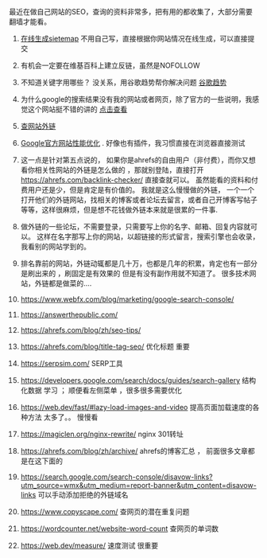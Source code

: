    最近在做自己网站的SEO，查询的资料非常多，把有用的都收集了，大部分需要翻墙才能看。

   1. <a href="http://www.xml-sitemaps.com/index.php" target="_blank">在线生成sietemap</a>
   不用自己写，直接根据你网站情况在线生成，可以直接提交

   2. 有机会一定要在维基百科上建立反链，虽然是NOFOLLOW

   3. 不知道关键字用哪些？  没关系，用谷歌趋势帮你解决问题  <a href="https://trends.google.com/trends/?geo=US" target="_blank">谷歌趋势</a> 

   4. 为什么google的搜索结果没有我的网站或者网页，除了官方的一些说明，我感觉这个网站挺不错的讲的 <a href="https://ahrefs.com/blog/zh/why-is-my-website-not-showing-up-on-google/" target="_blank">点击查看</a> 

   5.  <a href="https://ahrefs.com/backlink-checker/" target="_blank">查网站外链</a>

   6.  <a href="https://developers.google.com/speed/pagespeed/insights/" target="_blank">Google官方网站性能优化</a> . 好像也有插件，我习惯直接在浏览器直接测试
   7.  这一点是针对第五点说的， 如果你是ahrefs的自由用户（非付费），而你又想看你相关性网站的外链是怎么做的 ，那就别登陆，直接打开<a href="https://ahrefs.com/backlink-checker/" target="_blank">https://ahrefs.com/backlink-checker/</a> 直接查就可以。 虽然能看的资料和付费用户还是少，但是肯定是有价值的。 我就是这么慢慢做的外链， 一个一个打开他们的外链网站，找相关的博客或者论坛去留言，或者自己开博客写帖子等等，这样很麻烦，但是想不花钱做外链本来就是很累的一件事.
   8.  做外链的一些论坛，不需要登录，只需要写上你的名字、邮箱、回复内容就可以。 这样在名字那写上你的网站，以超链接的形式留言，搜索引擎也会收录，我看别的网站学到的。  
   9.  排名靠前的网站，外链动辄都是几十万，也都是几年的积累，肯定也有一部分是刷出来的 ，刷固定是有效果的 但是有没有副作用就不知道了。  很多技术网站，外链都是做菜的....
   10.  https://www.webfx.com/blog/marketing/google-search-console/
   11.  https://answerthepublic.com/   
   12.  https://ahrefs.com/blog/zh/seo-tips/
   
   13.  https://ahrefs.com/blog/title-tag-seo/   优化标题 重要
   14.  https://serpsim.com/    SERP工具
   15.  https://developers.google.com/search/docs/guides/search-gallery  结构化数据   学习 ； 顺便看左侧菜单 ，很多很多需要优化
   16.  https://web.dev/fast/#lazy-load-images-and-video   提高页面加载速度的各种方法  太多了。。 慢慢看
   17.  https://magiclen.org/nginx-rewrite/       nginx   301转址
   18.  https://ahrefs.com/blog/zh/archive/    ahrefs的博客汇总 ， 前面很多文章都是在这下面的
   19.  https://search.google.com/search-console/disavow-links?utm_source=wmx&utm_medium=report-banner&utm_content=disavow-links   可以手动添加拒绝的外链域名
   20.  https://www.copyscape.com/   查网页的潜在重复问题
   21.  https://wordcounter.net/website-word-count    查网页的单词数
   22.  https://web.dev/measure/  速度测试  很重要
	



